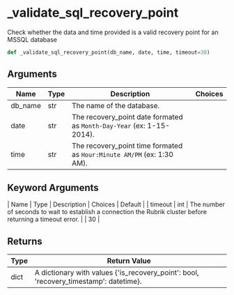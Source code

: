# _validate_sql_recovery_point

Check whether the data and time provided is a valid recovery point for an MSSQL database
```py
def _validate_sql_recovery_point(db_name, date, time, timeout=30)
```

## Arguments
| Name        | Type | Description                                                           | Choices |
|-------------|------|-----------------------------------------------------------------------|---------|
| db_name  | str  | The name of the database.                                                |         |
| date     | str  | The recovery_point date formated as `Month-Day-Year` (ex: 1-15-2014).    |         |
| time     | str  | The recovery_point time  formated as `Hour:Minute AM/PM` (ex: 1:30 AM).  |         |

## Keyword Arguments
| Name           | Type | Description                                                         | Choices | Default |
| timeout        | int  | The number of seconds to wait to establish a connection the Rubrik cluster before returning a timeout error. |         | 30      |

## Returns
| Type | Return Value                                                                                  |
|------|-----------------------------------------------------------------------------------------------|
| dict | A dictionary with values {'is_recovery_point': bool, 'recovery_timestamp': datetime}.         |
